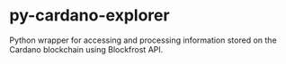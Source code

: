 # py-cardano-explorer
Python wrapper for accessing and processing information stored on the  Cardano blockchain using Blockfrost API.
